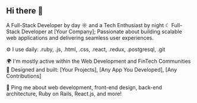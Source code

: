 ## Hi there 👋

A Full-Stack Developer by day ☼ and a Tech Enthusiast by night ☾
Full-Stack Developer at [Your Company];
Passionate about building scalable web applications and delivering seamless user experiences.

⚙️ I use daily: .ruby, .js, .html, .css, .react, .redux, .postgresql, .git

🌍 I'm mostly active within the Web Development and FinTech Communities
💅 Designed and built: [Your Projects], [Any App You Developed], [Any Contributions]

💬 Ping me about web development, front-end design, back-end architecture, Ruby on Rails, React.js, and more!
